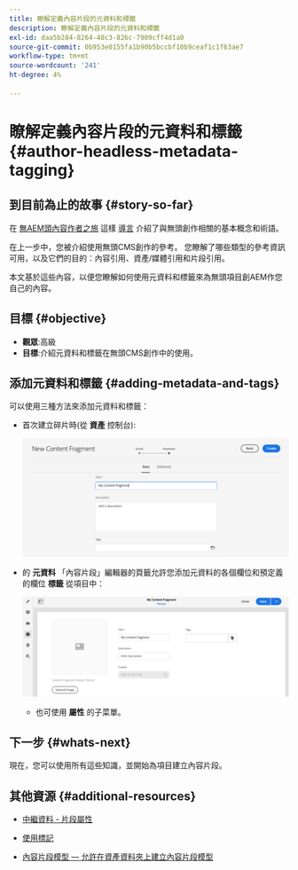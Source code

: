 ```yaml
---
title: 瞭解定義內容片段的元資料和標籤
description: 瞭解定義內容片段的元資料和標籤
exl-id: daa5b284-8264-48c3-826c-7909cff4d1a0
source-git-commit: 0b953e0155fa1b90b5bccbf10b9ceaf1c1f63ae7
workflow-type: tm+mt
source-wordcount: '241'
ht-degree: 4%

---
```


# 瞭解定義內容片段的元資料和標籤 {#author-headless-metadata-tagging}

## 到目前為止的故事 {#story-so-far}

在 [無AEM頭內容作者之旅](overview.md) 這樣 [導言](introduction.md) 介紹了與無頭創作相關的基本概念和術語。

在上一步中，您被介紹使用無頭CMS創作的參考。 您瞭解了哪些類型的參考資訊可用，以及它們的目的：內容引用、資產/媒體引用和片段引用。

本文基於這些內容，以便您瞭解如何使用元資料和標籤來為無頭項目創AEM作您自己的內容。

## 目標 {#objective}

* **觀眾**:高級
* **目標**:介紹元資料和標籤在無頭CMS創作中的使用。

## 添加元資料和標籤 {#adding-metadata-and-tags}

可以使用三種方法來添加元資料和標籤：

* 首次建立碎片時(從 **資產** 控制台):

   ![建立內容片段 — 提供名稱](/help/journey-headless/author/assets/headless-journey-author-content-fragment-03.png)

* 的 **元資料** 「內容片段」編輯器的頁籤允許您添加元資料的各個欄位和預定義的欄位 **標籤** 從項目中：

   ![內容片段編輯器 — 元資料](/help/journey-headless/author/assets/headless-journey-author-metadata-01.png)

   * 也可使用 **屬性** 的子菜單。

## 下一步 {#whats-next}

現在，您可以使用所有這些知識，並開始為項目建立內容片段。

## 其他資源 {#additional-resources}

* [中繼資料 - 片段屬性](/help/sites-cloud/administering/content-fragments/content-fragments-metadata.md)

* [使用標記](/help/sites-cloud/authoring/features/tags.md)

* [內容片段模型 — 允許在資產資料夾上建立內容片段模型](/help/sites-cloud/administering/content-fragments/content-fragments-models.md#allowing-content-fragment-models-assets-folder)
